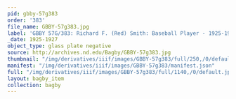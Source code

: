```yaml
---
pid: gbby-57g383
order: '383'
file_name: GBBY-57g383.jpg
label: 'GBBY 57G/383: Richard F. (Red) Smith: Baseball Player - 1925-1927'
_date: 1925-1927
object_type: glass plate negative
source: http://archives.nd.edu/Bagby/GBBY-57g383.jpg
thumbnail: "/img/derivatives/iiif/images/GBBY-57g383/full/250,/0/default.jpg"
manifest: "/img/derivatives/iiif/images/GBBY-57g383/manifest.json"
full: "/img/derivatives/iiif/images/GBBY-57g383/full/1140,/0/default.jpg"
layout: bagby_item
collection: bagby
---
```

